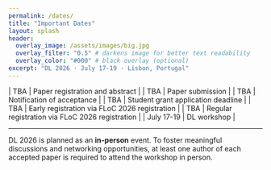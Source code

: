 ```yaml
---
permalink: /dates/
title: "Important Dates"
layout: splash
header:
  overlay_image: /assets/images/big.jpg
  overlay_filter: "0.5" # darkens image for better text readability
  overlay_color: "#000" # black overlay (optional)
excerpt: "DL 2026 · July 17-19 · Lisbon, Portugal"
---
```




| TBA    | Paper registration and abstract      |
| TBA    | Paper submission  |
| TBA    | Notification of acceptance |
| TBA    | Student grant application deadline |
| TBA    | Early registration via FLoC 2026 registration |
| TBA    | Regular registration via FLoC 2026 registration |
| July 17-19 | DL workshop |

--------------------------

DL 2026 is planned as an <b>in-person</b> event. To foster meaningful discussions and networking opportunities, at least one author of each accepted paper is required to attend the workshop in person.

